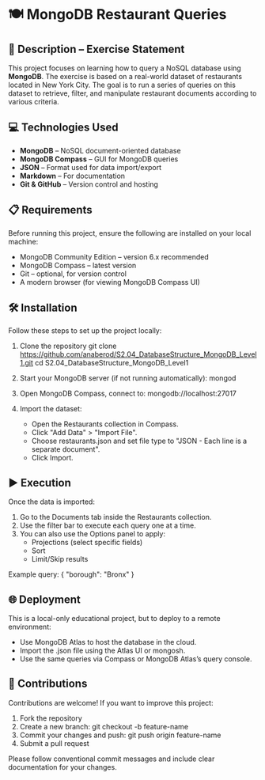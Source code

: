 # 🍽️ MongoDB Restaurant Queries

## 📄 Description – Exercise Statement

This project focuses on learning how to query a NoSQL database using **MongoDB**. The exercise is based on a real-world dataset of restaurants located in New York City. The goal is to run a series of queries on this dataset to retrieve, filter, and manipulate restaurant documents according to various criteria.

## 💻 Technologies Used

- **MongoDB** – NoSQL document-oriented database
- **MongoDB Compass** – GUI for MongoDB queries
- **JSON** – Format used for data import/export
- **Markdown** – For documentation
- **Git & GitHub** – Version control and hosting

## 📋 Requirements

Before running this project, ensure the following are installed on your local machine:

- MongoDB Community Edition – version 6.x recommended
- MongoDB Compass – latest version
- Git – optional, for version control
- A modern browser (for viewing MongoDB Compass UI)

## 🛠️ Installation

Follow these steps to set up the project locally:

1. Clone the repository
   git clone https://github.com/anaberod/S2.04_DatabaseStructure_MongoDB_Level1.git
   cd S2.04_DatabaseStructure_MongoDB_Level1

2. Start your MongoDB server (if not running automatically):
   mongod

3. Open MongoDB Compass, connect to:
   mongodb://localhost:27017

4. Import the dataset:
   - Open the Restaurants collection in Compass.
   - Click "Add Data" > "Import File".
   - Choose restaurants.json and set file type to "JSON - Each line is a separate document".
   - Click Import.

## ▶️ Execution

Once the data is imported:

1. Go to the Documents tab inside the Restaurants collection.
2. Use the filter bar to execute each query one at a time.
3. You can also use the Options panel to apply:
   - Projections (select specific fields)
   - Sort
   - Limit/Skip results

Example query:
{ "borough": "Bronx" }

## 🌐 Deployment

This is a local-only educational project, but to deploy to a remote environment:

- Use MongoDB Atlas to host the database in the cloud.
- Import the .json file using the Atlas UI or mongosh.
- Use the same queries via Compass or MongoDB Atlas’s query console.

## 🤝 Contributions

Contributions are welcome! If you want to improve this project:

1. Fork the repository
2. Create a new branch:
   git checkout -b feature-name
3. Commit your changes and push:
   git push origin feature-name
4. Submit a pull request

Please follow conventional commit messages and include clear documentation for your changes.
